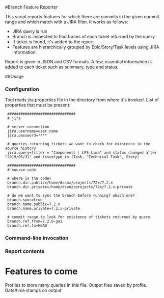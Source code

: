 #Branch Feature Reporter

This script reports features for which there are commits in the given commit range and which match with a JIRA filter. 
It works as follows:
* JIRA query is run
* Branch is inspected to find traces of each ticket returned by the query
* If ticket is found, it's added to the report
* Features are hierarchically grouped by Epic/Story/Task levels using JIRA information.

Report is given in JSON and CSV formats. A few, essential information is added to each ticket such as summary, type and status.

##Usage
### Configuration
Tool reads jira.properties file in the directory from where it's invoked. 
List of properties that must be present:

```
 ###############################
 # jira
 
 # server connection 
 jira.username=user.name
 jira.password=****
 
 # queries returning tickets we want to check for existence in the source history
 jira.query=filter = "Components | LPS-Lima" and status changed after "2019/05/31" and issuetype in (Task, "Technical Task", Story)
 
 ###############################
 # source code
 
 # where is the code?
 branch.dir.public=/home/dsanz/projects/72x/7.2.x
 branch.dir.private=/home/dsanz/projects/72x/7.2.x-private
 
 # do we want to sync the branch before running? which one?
 branch.sync=true
 branch.name.public=7.2.x
 branch.name.private=7.2.x-private
 
 # commit range to look for existence of tickets returned by query
 branch.ref.from=7.2.0-ga1
 branch.ref.to=HEAD` 
```
### Command-line invocation

### Report contents

# Features to come
Profiles to store many queries in this file. Output files saved by profile. Date/time stamps on output